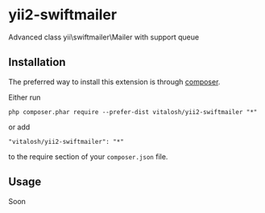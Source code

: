 yii2-swiftmailer
======================
Advanced class yii\swiftmailer\Mailer with support queue

Installation
------------

The preferred way to install this extension is through [composer](http://getcomposer.org/download/).

Either run

```
php composer.phar require --prefer-dist vitalosh/yii2-swiftmailer "*"
```

or add

```
"vitalosh/yii2-swiftmailer": "*"
```

to the require section of your `composer.json` file.


Usage
-----
Soon
